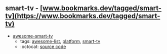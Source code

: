 smart-tv - [www.bookmarks.dev/tagged/smart-tv](https://www.bookmarks.dev/tagged/smart-tv)
---
* [awesome-smart-tv](https://github.com/vitalets/awesome-smart-tv#readme)
    * tags: [awesome-list](../tagged/awesome-list.md), [platform](../tagged/platform.md), [smart-tv](../tagged/smart-tv.md)
    * :octocat: [source code](https://github.com/vitalets/awesome-smart-tv#readme)
